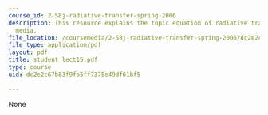 ```yaml
---
course_id: 2-58j-radiative-transfer-spring-2006
description: This resource explains the topic equation of radiative transfer in participating
  media.
file_location: /coursemedia/2-58j-radiative-transfer-spring-2006/dc2e2c67b83f9fb5ff7375e49df61bf5_student_lect15.pdf
file_type: application/pdf
layout: pdf
title: student_lect15.pdf
type: course
uid: dc2e2c67b83f9fb5ff7375e49df61bf5

---
```

None